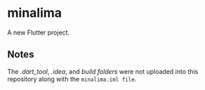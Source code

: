 # minalima

A new Flutter project.

## Notes

The *.dart_tool*, *.idea*, and *build folders* were not uploaded into this repository along with the `minalima.iml file`.
